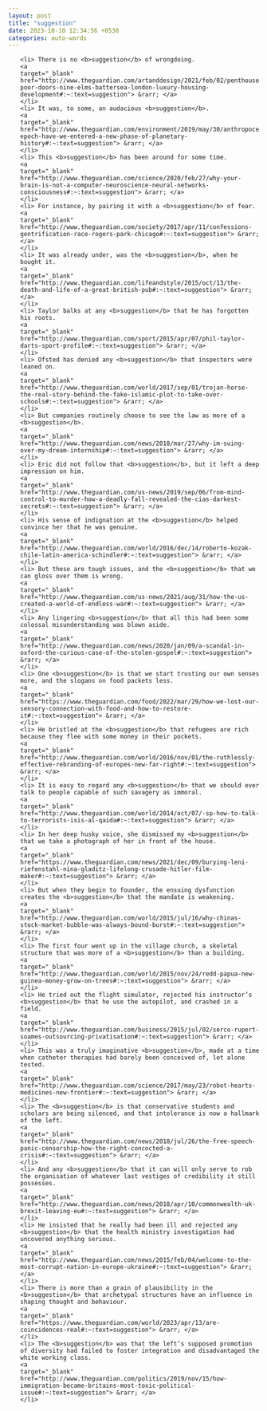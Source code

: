 ```yaml
---
layout: post
title: "suggestion"
date: 2023-10-10 12:34:56 +0530
categories: auto-words
---
```

<ol>

    <li> There is no <b>suggestion</b> of wrongdoing.
    <a 
    target="_blank" 
    href="http://www.theguardian.com/artanddesign/2021/feb/02/penthouses-poor-doors-nine-elms-battersea-london-luxury-housing-development#:~:text=suggestion"> &rarr; </a>
    </li>
    <li> It was, to some, an audacious <b>suggestion</b>.
    <a 
    target="_blank" 
    href="http://www.theguardian.com/environment/2019/may/30/anthropocene-epoch-have-we-entered-a-new-phase-of-planetary-history#:~:text=suggestion"> &rarr; </a>
    </li>
    <li> This <b>suggestion</b> has been around for some time.
    <a 
    target="_blank" 
    href="http://www.theguardian.com/science/2020/feb/27/why-your-brain-is-not-a-computer-neuroscience-neural-networks-consciousness#:~:text=suggestion"> &rarr; </a>
    </li>
    <li> For instance, by pairing it with a <b>suggestion</b> of fear.
    <a 
    target="_blank" 
    href="http://www.theguardian.com/society/2017/apr/11/confessions-gentrification-race-rogers-park-chicago#:~:text=suggestion"> &rarr; </a>
    </li>
    <li> It was already under, was the <b>suggestion</b>, when he bought it.
    <a 
    target="_blank" 
    href="http://www.theguardian.com/lifeandstyle/2015/oct/13/the-death-and-life-of-a-great-british-pub#:~:text=suggestion"> &rarr; </a>
    </li>
    <li> Taylor balks at any <b>suggestion</b> that he has forgotten his roots.
    <a 
    target="_blank" 
    href="http://www.theguardian.com/sport/2015/apr/07/phil-taylor-darts-sport-profile#:~:text=suggestion"> &rarr; </a>
    </li>
    <li> Ofsted has denied any <b>suggestion</b> that inspectors were leaned on.
    <a 
    target="_blank" 
    href="http://www.theguardian.com/world/2017/sep/01/trojan-horse-the-real-story-behind-the-fake-islamic-plot-to-take-over-schools#:~:text=suggestion"> &rarr; </a>
    </li>
    <li> But companies routinely choose to see the law as more of a <b>suggestion</b>.
    <a 
    target="_blank" 
    href="http://www.theguardian.com/news/2018/mar/27/why-im-suing-over-my-dream-internship#:~:text=suggestion"> &rarr; </a>
    </li>
    <li> Eric did not follow that <b>suggestion</b>, but it left a deep impression on him.
    <a 
    target="_blank" 
    href="http://www.theguardian.com/us-news/2019/sep/06/from-mind-control-to-murder-how-a-deadly-fall-revealed-the-cias-darkest-secrets#:~:text=suggestion"> &rarr; </a>
    </li>
    <li> His sense of indignation at the <b>suggestion</b> helped convince her that he was genuine.
    <a 
    target="_blank" 
    href="http://www.theguardian.com/world/2016/dec/14/roberto-kozak-chile-latin-america-schindler#:~:text=suggestion"> &rarr; </a>
    </li>
    <li> But these are tough issues, and the <b>suggestion</b> that we can gloss over them is wrong.
    <a 
    target="_blank" 
    href="http://www.theguardian.com/us-news/2021/aug/31/how-the-us-created-a-world-of-endless-war#:~:text=suggestion"> &rarr; </a>
    </li>
    <li> Any lingering <b>suggestion</b> that all this had been some colossal misunderstanding was blown aside.
    <a 
    target="_blank" 
    href="http://www.theguardian.com/news/2020/jan/09/a-scandal-in-oxford-the-curious-case-of-the-stolen-gospel#:~:text=suggestion"> &rarr; </a>
    </li>
    <li> One <b>suggestion</b> is that we start trusting our own senses more, and the slogans on food packets less.
    <a 
    target="_blank" 
    href="https://www.theguardian.com/food/2022/mar/29/how-we-lost-our-sensory-connection-with-food-and-how-to-restore-it#:~:text=suggestion"> &rarr; </a>
    </li>
    <li> He bristled at the <b>suggestion</b> that refugees are rich because they flee with some money in their pockets.
    <a 
    target="_blank" 
    href="http://www.theguardian.com/world/2016/nov/01/the-ruthlessly-effective-rebranding-of-europes-new-far-right#:~:text=suggestion"> &rarr; </a>
    </li>
    <li> It is easy to regard any <b>suggestion</b> that we should ever talk to people capable of such savagery as immoral.
    <a 
    target="_blank" 
    href="http://www.theguardian.com/world/2014/oct/07/-sp-how-to-talk-to-terrorists-isis-al-qaida#:~:text=suggestion"> &rarr; </a>
    </li>
    <li> In her deep husky voice, she dismissed my <b>suggestion</b> that we take a photograph of her in front of the house.
    <a 
    target="_blank" 
    href="https://www.theguardian.com/news/2021/dec/09/burying-leni-riefenstahl-nina-gladitz-lifelong-crusade-hitler-film-maker#:~:text=suggestion"> &rarr; </a>
    </li>
    <li> But when they begin to founder, the ensuing dysfunction creates the <b>suggestion</b> that the mandate is weakening.
    <a 
    target="_blank" 
    href="http://www.theguardian.com/world/2015/jul/16/why-chinas-stock-market-bubble-was-always-bound-burst#:~:text=suggestion"> &rarr; </a>
    </li>
    <li> The first four went up in the village church, a skeletal structure that was more of a <b>suggestion</b> than a building.
    <a 
    target="_blank" 
    href="http://www.theguardian.com/world/2015/nov/24/redd-papua-new-guinea-money-grow-on-trees#:~:text=suggestion"> &rarr; </a>
    </li>
    <li> He tried out the flight simulator, rejected his instructor’s <b>suggestion</b> that he use the autopilot, and crashed in a field.
    <a 
    target="_blank" 
    href="http://www.theguardian.com/business/2015/jul/02/serco-rupert-soames-outsourcing-privatisation#:~:text=suggestion"> &rarr; </a>
    </li>
    <li> This was a truly imaginative <b>suggestion</b>, made at a time when catheter therapies had barely been conceived of, let alone tested.
    <a 
    target="_blank" 
    href="http://www.theguardian.com/science/2017/may/23/robot-hearts-medicines-new-frontier#:~:text=suggestion"> &rarr; </a>
    </li>
    <li> The <b>suggestion</b> is that conservative students and scholars are being silenced, and that intolerance is now a hallmark of the left.
    <a 
    target="_blank" 
    href="http://www.theguardian.com/news/2018/jul/26/the-free-speech-panic-censorship-how-the-right-concocted-a-crisis#:~:text=suggestion"> &rarr; </a>
    </li>
    <li> And any <b>suggestion</b> that it can will only serve to rob the organisation of whatever last vestiges of credibility it still possesses.
    <a 
    target="_blank" 
    href="http://www.theguardian.com/news/2018/apr/10/commonwealth-uk-brexit-leaving-eu#:~:text=suggestion"> &rarr; </a>
    </li>
    <li> He insisted that he really had been ill and rejected any <b>suggestion</b> that the health ministry investigation had uncovered anything serious.
    <a 
    target="_blank" 
    href="http://www.theguardian.com/news/2015/feb/04/welcome-to-the-most-corrupt-nation-in-europe-ukraine#:~:text=suggestion"> &rarr; </a>
    </li>
    <li> There is more than a grain of plausibility in the <b>suggestion</b> that archetypal structures have an influence in shaping thought and behaviour.
    <a 
    target="_blank" 
    href="https://www.theguardian.com/world/2023/apr/13/are-coincidences-real#:~:text=suggestion"> &rarr; </a>
    </li>
    <li> The <b>suggestion</b> was that the left’s supposed promotion of diversity had failed to foster integration and disadvantaged the white working class.
    <a 
    target="_blank" 
    href="http://www.theguardian.com/politics/2019/nov/15/how-immigration-became-britains-most-toxic-political-issue#:~:text=suggestion"> &rarr; </a>
    </li>